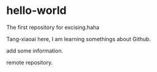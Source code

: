 # hello-world
The first repository for excising.haha

Tang-xiaoai here, I am learning somethings about Github.

add some information.

remote repository.
